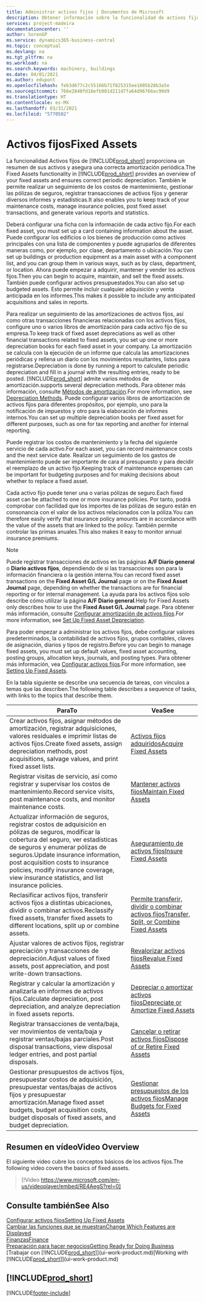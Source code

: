 ```yaml
---
title: Administrar activos fijos | Documentos de Microsoft
description: Obtener información sobre la funcionalidad de activos fijos y obtener un resumen de cómo trabajar con activos fijos.
services: project-madeira
documentationcenter: ''
author: SorenGP
ms.service: dynamics365-business-central
ms.topic: conceptual
ms.devlang: na
ms.tgt_pltfrm: na
ms.workload: na
ms.search.keywords: machinery, buildings
ms.date: 04/01/2021
ms.author: edupont
ms.openlocfilehash: feb3d677c2c55166b71f825315ee1805b28b3a5e
ms.sourcegitcommit: 766e2840fd16efb901d211d7fa64d96766ac99d9
ms.translationtype: HT
ms.contentlocale: es-MX
ms.lasthandoff: 03/31/2021
ms.locfileid: "5770502"
---
```

# <a name="fixed-assets"></a><span data-ttu-id="ab1c2-103">Activos fijos</span><span class="sxs-lookup"><span data-stu-id="ab1c2-103">Fixed Assets</span></span>
<span data-ttu-id="ab1c2-104">La funcionalidad Activos fijos de [!INCLUDE[prod_short](includes/prod_short.md)] proporciona un resumen de sus activos y asegura una correcta amortización periódica.</span><span class="sxs-lookup"><span data-stu-id="ab1c2-104">The Fixed Assets functionality in [!INCLUDE[prod_short](includes/prod_short.md)] provides an overview of your fixed assets and ensures correct periodic depreciation.</span></span> <span data-ttu-id="ab1c2-105">También le permite realizar un seguimiento de los costos de mantenimiento, gestionar las pólizas de seguros, registrar transacciones de activos fijos y generar diversos informes y estadísticas.</span><span class="sxs-lookup"><span data-stu-id="ab1c2-105">It also enables you to keep track of your maintenance costs, manage insurance policies, post fixed asset transactions, and generate various reports and statistics.</span></span>

<span data-ttu-id="ab1c2-106">Deberá configurar una ficha con la información de cada activo fijo.</span><span class="sxs-lookup"><span data-stu-id="ab1c2-106">For each fixed asset, you must set up a card containing information about the asset.</span></span> <span data-ttu-id="ab1c2-107">Puede configurar los edificios o los bienes de producción como activos principales con una lista de componentes y puede agruparlos de diferentes maneras como, por ejemplo, por clase, departamento o ubicación.</span><span class="sxs-lookup"><span data-stu-id="ab1c2-107">You can set up buildings or production equipment as a main asset with a component list, and you can group them in various ways, such as by class, department, or location.</span></span> <span data-ttu-id="ab1c2-108">Ahora puede empezar a adquirir, mantener y vender los activos fijos.</span><span class="sxs-lookup"><span data-stu-id="ab1c2-108">Then you can begin to acquire, maintain, and sell the fixed assets.</span></span> <span data-ttu-id="ab1c2-109">También puede configurar activos presupuestados.</span><span class="sxs-lookup"><span data-stu-id="ab1c2-109">You can also set up budgeted assets.</span></span> <span data-ttu-id="ab1c2-110">Esto permite incluir cualquier adquisición y venta anticipada en los informes.</span><span class="sxs-lookup"><span data-stu-id="ab1c2-110">This makes it possible to include any anticipated acquisitions and sales in reports.</span></span>

<span data-ttu-id="ab1c2-111">Para realizar un seguimiento de las amortizaciones de activos fijos, así como otras transacciones financieras relacionadas con los activos fijos, configure uno o varios libros de amortización para cada activo fijo de su empresa.</span><span class="sxs-lookup"><span data-stu-id="ab1c2-111">To keep track of fixed asset depreciations as well as other financial transactions related to fixed assets, you set up one or more depreciation books for each fixed asset in your company.</span></span> <span data-ttu-id="ab1c2-112">La amortización se calcula con la ejecución de un informe que calcula las amortizaciones periódicas y rellena un diario con los movimientos resultantes, listos para registrarse.</span><span class="sxs-lookup"><span data-stu-id="ab1c2-112">Depreciation is done by running a report to calculate periodic depreciation and fill in a journal with the resulting entries, ready to be posted.</span></span> [!INCLUDE[prod_short](includes/prod_short.md)] <span data-ttu-id="ab1c2-113">admite varios métodos de amortización.</span><span class="sxs-lookup"><span data-stu-id="ab1c2-113">supports several depreciation methods.</span></span> <span data-ttu-id="ab1c2-114">Para obtener más información, consulte [Métodos de amortización](fa-depreciation-methods.md).</span><span class="sxs-lookup"><span data-stu-id="ab1c2-114">For more information, see [Depreciation Methods](fa-depreciation-methods.md).</span></span> <span data-ttu-id="ab1c2-115">Puede configurar varios libros de amortización de activos fijos para diferentes propósitos, por ejemplo, uno para la notificación de impuestos y otro para la elaboración de informes internos.</span><span class="sxs-lookup"><span data-stu-id="ab1c2-115">You can set up multiple depreciation books per fixed asset for different purposes, such as one for tax reporting and another for internal reporting.</span></span>

<span data-ttu-id="ab1c2-116">Puede registrar los costos de mantenimiento y la fecha del siguiente servicio de cada activo.</span><span class="sxs-lookup"><span data-stu-id="ab1c2-116">For each asset, you can record maintenance costs and the next service date.</span></span> <span data-ttu-id="ab1c2-117">Realizar un seguimiento de los gastos de mantenimiento puede ser importante de cara al presupuesto y para decidir el reemplazo de un activo fijo.</span><span class="sxs-lookup"><span data-stu-id="ab1c2-117">Keeping track of maintenance expenses can be important for budgeting purposes and for making decisions about whether to replace a fixed asset.</span></span>

<span data-ttu-id="ab1c2-118">Cada activo fijo puede tener una o varias pólizas de seguro.</span><span class="sxs-lookup"><span data-stu-id="ab1c2-118">Each fixed asset can be attached to one or more insurance policies.</span></span> <span data-ttu-id="ab1c2-119">Por tanto, podrá comprobar con facilidad que los importes de las pólizas de seguro están en consonancia con el valor de los activos relacionados con la póliza.</span><span class="sxs-lookup"><span data-stu-id="ab1c2-119">You can therefore easily verify that insurance policy amounts are in accordance with the value of the assets that are linked to the policy.</span></span> <span data-ttu-id="ab1c2-120">También permite controlar las primas anuales.</span><span class="sxs-lookup"><span data-stu-id="ab1c2-120">This also makes it easy to monitor annual insurance premiums.</span></span>

> [!NOTE]  
>   <span data-ttu-id="ab1c2-121">Puede registrar transacciones de activos en las páginas **A/F Diario general** o **Diario activos fijos**, dependiendo de si las transacciones son para la información financiera o la gestión interna.</span><span class="sxs-lookup"><span data-stu-id="ab1c2-121">You can record fixed asset transactions on the **Fixed Asset G/L Journal** page or on the **Fixed Asset Journal** page, depending on whether the transactions are for financial reporting or for internal management.</span></span> <span data-ttu-id="ab1c2-122">La ayuda para los activos fijos solo describe cómo utilizar la página **A/F Diario general**.</span><span class="sxs-lookup"><span data-stu-id="ab1c2-122">Help for Fixed Assets only describes how to use the **Fixed Asset G/L Journal** page.</span></span> <span data-ttu-id="ab1c2-123">Para obtener más información, consulte [Configurar amortización de activos fijos](fa-how-setup-depreciation.md).</span><span class="sxs-lookup"><span data-stu-id="ab1c2-123">For more information, see [Set Up Fixed Asset Depreciation](fa-how-setup-depreciation.md).</span></span>

<span data-ttu-id="ab1c2-124">Para poder empezar a administrar los activos fijos, debe configurar valores predeterminados, la contabilidad de activos fijos, grupos contables, claves de asignación, diarios y tipos de registro.</span><span class="sxs-lookup"><span data-stu-id="ab1c2-124">Before you can begin to manage fixed assets, you must set up default values, fixed asset accounting, posting groups, allocation keys, journals, and posting types.</span></span> <span data-ttu-id="ab1c2-125">Para obtener más información, vea [Configurar activos fijos](fa-setup.md).</span><span class="sxs-lookup"><span data-stu-id="ab1c2-125">For more information, see [Setting Up Fixed Assets](fa-setup.md).</span></span>

<span data-ttu-id="ab1c2-126">En la tabla siguiente se describe una secuencia de tareas, con vínculos a temas que las describen.</span><span class="sxs-lookup"><span data-stu-id="ab1c2-126">The following table describes a sequence of tasks, with links to the topics that describe them.</span></span>

| <span data-ttu-id="ab1c2-127">Para</span><span class="sxs-lookup"><span data-stu-id="ab1c2-127">To</span></span> | <span data-ttu-id="ab1c2-128">Vea</span><span class="sxs-lookup"><span data-stu-id="ab1c2-128">See</span></span> |
| --- | --- |
| <span data-ttu-id="ab1c2-129">Crear activos fijos, asignar métodos de amortización, registrar adquisiciones, valores residuales e imprimir listas de activos fijos.</span><span class="sxs-lookup"><span data-stu-id="ab1c2-129">Create fixed assets, assign depreciation methods, post acquisitions, salvage values, and print fixed asset lists.</span></span> |[<span data-ttu-id="ab1c2-130">Activos fijos adquiridos</span><span class="sxs-lookup"><span data-stu-id="ab1c2-130">Acquire Fixed Assets</span></span>](fa-how-acquire.md) |
| <span data-ttu-id="ab1c2-131">Registrar visitas de servicio, así como registrar y supervisar los costos de mantenimiento.</span><span class="sxs-lookup"><span data-stu-id="ab1c2-131">Record service visits, post maintenance costs, and monitor maintenance costs.</span></span> |[<span data-ttu-id="ab1c2-132">Mantener activos fijos</span><span class="sxs-lookup"><span data-stu-id="ab1c2-132">Maintain Fixed Assets</span></span>](fa-how-maintain.md) |
| <span data-ttu-id="ab1c2-133">Actualizar información de seguros, registrar costos de adquisición en pólizas de seguros, modificar la cobertura del seguro, ver estadísticas de seguros y enumerar pólizas de seguros.</span><span class="sxs-lookup"><span data-stu-id="ab1c2-133">Update insurance information, post acquisition costs to insurance policies, modify insurance coverage, view insurance statistics, and list insurance policies.</span></span> |[<span data-ttu-id="ab1c2-134">Aseguramiento de activos fijos</span><span class="sxs-lookup"><span data-stu-id="ab1c2-134">Insure Fixed Assets</span></span>](fa-how-insure.md) |
| <span data-ttu-id="ab1c2-135">Reclasificar activos fijos, transferir activos fijos a distintas ubicaciones, dividir o combinar activos.</span><span class="sxs-lookup"><span data-stu-id="ab1c2-135">Reclassify fixed assets, transfer fixed assets to different locations, split up or combine assets.</span></span> |[<span data-ttu-id="ab1c2-136">Permite transferir, dividir o combinar activos fijos</span><span class="sxs-lookup"><span data-stu-id="ab1c2-136">Transfer, Split, or Combine Fixed Assets</span></span>](fa-how-trans-split-combine.md) |
| <span data-ttu-id="ab1c2-137">Ajustar valores de activos fijos, registrar apreciación y transacciones de depreciación.</span><span class="sxs-lookup"><span data-stu-id="ab1c2-137">Adjust values of fixed assets, post appreciation, and post write-down transactions.</span></span> |[<span data-ttu-id="ab1c2-138">Revalorizar activos fijos</span><span class="sxs-lookup"><span data-stu-id="ab1c2-138">Revalue Fixed Assets</span></span>](fa-how-revalue.md) |
| <span data-ttu-id="ab1c2-139">Registrar y calcular la amortización y analizarla en informes de activos fijos.</span><span class="sxs-lookup"><span data-stu-id="ab1c2-139">Calculate depreciation, post depreciation, and  analyze depreciation in fixed assets reports.</span></span> |[<span data-ttu-id="ab1c2-140">Depreciar o amortizar activos fijos</span><span class="sxs-lookup"><span data-stu-id="ab1c2-140">Depreciate or Amortize Fixed Assets</span></span>](fa-how-depreciate-amortize.md) |
| <span data-ttu-id="ab1c2-141">Registrar transacciones de venta/baja, ver movimientos de venta/baja y registrar ventas/bajas parciales.</span><span class="sxs-lookup"><span data-stu-id="ab1c2-141">Post disposal transactions, view disposal ledger entries, and post partial disposals.</span></span> |[<span data-ttu-id="ab1c2-142">Cancelar o retirar activos fijos</span><span class="sxs-lookup"><span data-stu-id="ab1c2-142">Dispose of or Retire Fixed Assets</span></span>](fa-how-dispose-retire.md) |
| <span data-ttu-id="ab1c2-143">Gestionar presupuestos de activos fijos, presupuestar costos de adquisición, presupuestar ventas/bajas de activos fijos y presupuestar amortización.</span><span class="sxs-lookup"><span data-stu-id="ab1c2-143">Manage fixed asset budgets, budget acquisition costs, budget disposals of fixed assets, and budget depreciation.</span></span> |[<span data-ttu-id="ab1c2-144">Gestionar presupuestos de los activos fijos</span><span class="sxs-lookup"><span data-stu-id="ab1c2-144">Manage Budgets for Fixed Assets</span></span>](fa-how-manage-budgets.md) |

## <a name="video-overview"></a><span data-ttu-id="ab1c2-145">Resumen en vídeo</span><span class="sxs-lookup"><span data-stu-id="ab1c2-145">Video Overview</span></span>
<span data-ttu-id="ab1c2-146">El siguiente video cubre los conceptos básicos de los activos fijos.</span><span class="sxs-lookup"><span data-stu-id="ab1c2-146">The following video covers the basics of fixed assets.</span></span>

> [!Video https://www.microsoft.com/en-us/videoplayer/embed/RE4AegS?rel=0]

## <a name="see-also"></a><span data-ttu-id="ab1c2-147">Consulte también</span><span class="sxs-lookup"><span data-stu-id="ab1c2-147">See Also</span></span>
[<span data-ttu-id="ab1c2-148">Configurar activos fijos</span><span class="sxs-lookup"><span data-stu-id="ab1c2-148">Setting Up Fixed Assets</span></span>](fa-setup.md)  
[<span data-ttu-id="ab1c2-149">Cambiar las funciones que se muestran</span><span class="sxs-lookup"><span data-stu-id="ab1c2-149">Change Which Features are Displayed</span></span>](ui-experiences.md)  
[<span data-ttu-id="ab1c2-150">Finanzas</span><span class="sxs-lookup"><span data-stu-id="ab1c2-150">Finance</span></span>](finance.md)  
[<span data-ttu-id="ab1c2-151">Preparación para hacer negocios</span><span class="sxs-lookup"><span data-stu-id="ab1c2-151">Getting Ready for Doing Business</span></span>](ui-get-ready-business.md)  
<span data-ttu-id="ab1c2-152">[Trabajar con [!INCLUDE[prod_short](includes/prod_short.md)]](ui-work-product.md)</span><span class="sxs-lookup"><span data-stu-id="ab1c2-152">[Working with [!INCLUDE[prod_short](includes/prod_short.md)]](ui-work-product.md)</span></span>

## [!INCLUDE[prod_short](includes/free_trial_md.md)]  
 


[!INCLUDE[footer-include](includes/footer-banner.md)]